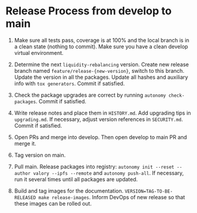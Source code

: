 
# Release Process from develop to main

1. Make sure all tests pass, coverage is at 100% and the local branch is in a clean state (nothing to commit). Make sure you have a clean develop virtual environment.
   
2. Determine the next `liquidity-rebalancing` version. Create new release branch named `feature/release-{new-version}`, switch to this branch. Update the version in all the packages. Update all hashes and auxiliary info with `tox generators`. Commit if satisfied.

3. Check the package upgrades are correct by running `autonomy check-packages`. Commit if satisfied.

4. Write release notes and place them in `HISTORY.md`. Add upgrading tips in `upgrading.md`. If necessary, adjust version references in `SECURITY.md`. Commit if satisfied.

5. Open PRs and merge into develop. Then open develop to main PR and merge it.

6. Tag version on main.

7. Pull main. Release packages into registry: `autonomy init --reset --author valory --ipfs --remote` and `autonomy push-all`. If necessary, run it several times until all packages are updated.

8. Build and tag images for the documentation. `VERSION=TAG-TO-BE-RELEASED make release-images`. Inform DevOps of new release so that these images can be rolled out.
